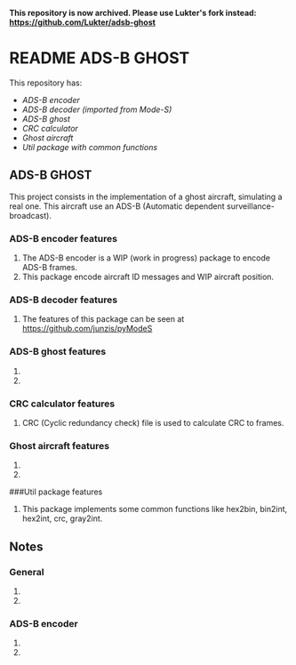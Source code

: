 **This repository is now archived. Please use Lukter's fork instead: https://github.com/Lukter/adsb-ghost**

# README ADS-B GHOST

This repository has:
* *ADS-B encoder*
* *ADS-B decoder (imported from Mode-S)*
* *ADS-B ghost*
* *CRC calculator*
* *Ghost aircraft*
* *Util package with common functions*

## ADS-B GHOST
This project consists in the implementation of a ghost aircraft, simulating a real one. This aircraft use an ADS-B (Automatic dependent surveillance-broadcast).

### ADS-B encoder features
1. The ADS-B encoder is a WIP (work in progress) package to encode ADS-B frames.
2. This package encode aircraft ID messages and WIP aircraft position.

### ADS-B decoder features
1. The features of this package can be seen at https://github.com/junzis/pyModeS

### ADS-B ghost features
1.  
2.

### CRC calculator features
1. CRC (Cyclic redundancy check) file is used to calculate CRC to frames.

### Ghost aircraft features
1.
2. 

###Util package features
1. This package implements some common functions like hex2bin, bin2int, hex2int, crc, gray2int.

## Notes

### General
1.
2.

### ADS-B encoder
1.
2.
